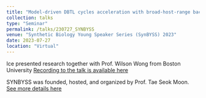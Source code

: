```yaml
---
title: "Model-driven DBTL cycles acceleration with broad-host-range bacterial CRISPRa/i circuits"
collection: talks
type: "Seminar"
permalink: /talks/230727_SYNBYSS
venue: "Synthetic Biology Young Speaker Series (SynBYSS) 2023"
date: 2023-07-27
location: "Virtual"
---
```


Ice presented research together with Prof. Wilson Wong from Boston University
[Recording to the talk is available here](https://www.youtube.com/watch?v=poXXo8XbPcg&t=10s)

SYNBYSS was founded, hosted, and organized by Prof. Tae Seok Moon.
[See more details here](https://ebrc.org/synthetic-biology-young-speaker-series-synbyss/)